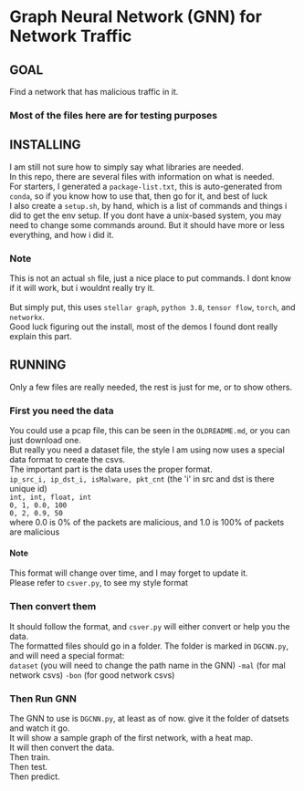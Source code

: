 # Graph Neural Network (GNN) for Network Traffic
## GOAL
Find a network that has malicious traffic in it.<br>
### Most of the files here are for testing purposes

## INSTALLING
I am still not sure how to simply say what libraries are needed.<br>
In this repo, there are several files with information on what is needed.<br>
For starters, I generated a `package-list.txt`, this is auto-generated from `conda`, so if you know how to use that, then go for it, and best of luck<br>
I also create a `setup.sh`, by hand, which is a list of commands and things i did to get the env setup. If you dont have a unix-based system, you may need to change some commands around. But it should have more or less everything, and how i did it.<br>

### Note
This is not an actual `sh` file, just a nice place to put commands. I dont know if it will work, but i wouldnt really try it.<br><br>
But simply put, this uses `stellar graph`, `python 3.8`, `tensor flow`, `torch`, and `networkx`.<br>
Good luck figuring out the install, most of the demos I found dont really explain this part.<br>

## RUNNING
Only a few files are really needed, the rest is just for me, or to show others.<br>
### First you need the data
You could use a pcap file, this can be seen in the `OLDREADME.md`, or you can just download one.<br>
But really you need a dataset file, the style I am using now uses a special data format to create the csvs.<br>
The important part is the data uses the proper format.<br>
`ip_src_i, ip_dst_i, isMalware, pkt_cnt` (the 'i' in src and dst is there unique id)<br>
`int, int, float, int`<br>
`0, 1, 0.0, 100`<br>
`0, 2, 0.9, 50`<br>
where 0.0 is 0% of the packets are malicious, and 1.0 is 100% of packets are malicious<br>

#### Note
This format will change over time, and I may forget to update it.<br>
Please refer to `csver.py`, to see my style format
### Then convert them
It should follow the format, and `csver.py` will either convert or help you the data.<br>
The formatted files should go in a folder. The folder is marked in `DGCNN.py`, and will need a special format:<br>
`dataset` (you will need to change the path name in the GNN)
`-mal` (for mal network csvs)
`-bon` (for good network csvs)
### Then Run GNN
The GNN to use is `DGCNN.py`, at least as of now. give it the folder of datsets and watch it go.<br>
It will show a sample graph of the first network, with a heat map.<br>
It will then convert the data.<br>
Then train.<br>
Then test.<br>
Then predict.<br>